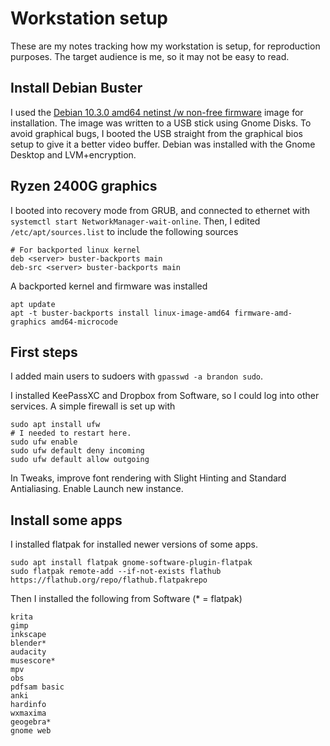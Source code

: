 # Workstation setup

These are my notes tracking how my workstation is setup, for reproduction purposes. The target audience is me, so it may not be easy to read.

## Install Debian Buster

I used the [Debian 10.3.0 amd64 netinst /w non-free firmware](https://cdimage.debian.org/cdimage/unofficial/non-free/cd-including-firmware/10.3.0+nonfree/amd64/iso-cd/) image for installation. The image was written to a USB stick using Gnome Disks. To avoid graphical bugs, I booted the USB straight from the graphical bios setup to give it a better video buffer. Debian was installed with the Gnome Desktop and LVM+encryption.

## Ryzen 2400G graphics

I booted into recovery mode from GRUB, and connected to ethernet with `systemctl start NetworkManager-wait-online`. Then, I edited `/etc/apt/sources.list` to include the following sources

```
# For backported linux kernel
deb <server> buster-backports main
deb-src <server> buster-backports main
```

A backported kernel and firmware was installed

```
apt update
apt -t buster-backports install linux-image-amd64 firmware-amd-graphics amd64-microcode

```

## First steps

I added main users to sudoers with `gpasswd -a brandon sudo`.

I installed KeePassXC and Dropbox from Software, so I could log into other services. A simple firewall is set up with

```
sudo apt install ufw
# I needed to restart here.
sudo ufw enable
sudo ufw default deny incoming
sudo ufw default allow outgoing
```

In Tweaks, improve font rendering with Slight Hinting and Standard Antialiasing. Enable Launch new instance.

## Install some apps

I installed flatpak for installed newer versions of some apps.

```
sudo apt install flatpak gnome-software-plugin-flatpak
sudo flatpak remote-add --if-not-exists flathub https://flathub.org/repo/flathub.flatpakrepo
```

Then I installed the following from Software (\* = flatpak)

```
krita
gimp
inkscape
blender*
audacity
musescore*
mpv
obs
pdfsam basic
anki
hardinfo
wxmaxima
geogebra*
gnome web
```
